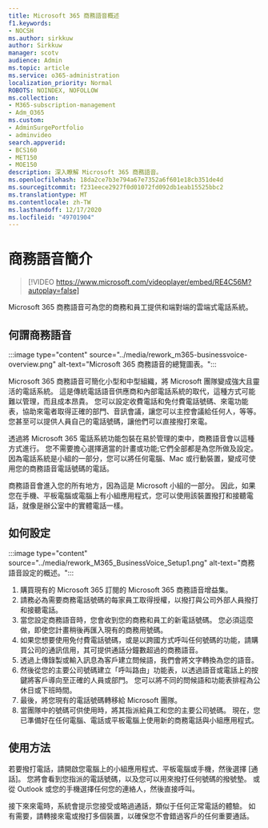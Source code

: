 ```yaml
---
title: Microsoft 365 商務語音概述
f1.keywords:
- NOCSH
ms.author: sirkkuw
author: Sirkkuw
manager: scotv
audience: Admin
ms.topic: article
ms.service: o365-administration
localization_priority: Normal
ROBOTS: NOINDEX, NOFOLLOW
ms.collection:
- M365-subscription-management
- Adm_O365
ms.custom:
- AdminSurgePortfolio
- adminvideo
search.appverid:
- BCS160
- MET150
- MOE150
description: 深入瞭解 Microsoft 365 商務語音。
ms.openlocfilehash: 18da2ce7b3e794a67e7352a6f601e18cb351de4d
ms.sourcegitcommit: f231eece2927f0d01072fd092db1eab15525bbc2
ms.translationtype: MT
ms.contentlocale: zh-TW
ms.lasthandoff: 12/17/2020
ms.locfileid: "49701904"
---
```

# <a name="overview-of-business-voice"></a>商務語音簡介

> [!VIDEO https://www.microsoft.com/videoplayer/embed/RE4C56M?autoplay=false]

Microsoft 365 商務語音可為您的商務和員工提供和端對端的雲端式電話系統。

## <a name="what-is-business-voice"></a>何謂商務語音

:::image type="content" source="../media/rework_m365-businessvoice-overview.png" alt-text="Microsoft 365 商務語音的總覽圖表。":::

Microsoft 365 商務語音可簡化小型和中型組織，將 Microsoft 團隊變成強大且靈活的電話系統。 這是傳統電話語音供應商和內部電話系統的取代，這種方式可能難以管理，而且成本昂貴。 您可以設定收費電話和免付費電話號碼、來電功能表，協助來電者取得正確的部門、音訊會議，讓您可以主控會議給任何人，等等。 您甚至可以提供人員自己的電話號碼，讓他們可以直接撥打來電。

透過將 Microsoft 365 電話系統功能包裝在易於管理的束中，商務語音會以這種方式進行。 您不需要擔心選擇適當的計畫或功能;它們全部都是為您所做及設定。 因為電話系統是小組的一部分，您可以將任何電腦、Mac 或行動裝置，變成可使用您的商務語音電話號碼的電話。

商務語音會進入您的所有地方，因為這是 Microsoft 小組的一部分。 因此，如果您在手機、平板電腦或電腦上有小組應用程式，您可以使用該裝置撥打和接聽電話，就像是辦公室中的實體電話一樣。

## <a name="how-to-set-up"></a>如何設定

:::image type="content" source="../media/rework_M365_BusinessVoice_Setup1.png" alt-text="商務語音設定的概述。":::

1. 購買現有的 Microsoft 365 訂閱的 Microsoft 365 商務語音增益集。
1. 請務必為需要商務電話號碼的每家員工取得授權，以撥打與公司外部人員撥打和接聽電話。
1. 當您設定商務語音時，您會收到您的商務和員工的新電話號碼。 您必須這麼做，即使您計畫稍後再匯入現有的商務用號碼。
1. 如果您想要使用免付費電話號碼，或是以跨國方式呼叫任何號碼的功能，請購買公司的通訊信用，其可提供通話分鐘數超過的商務語音。
1. 透過上傳錄製或輸入訊息為客戶建立問候語，我們會將文字轉換為您的語音。
1. 然後從您的主要公司號碼建立「呼叫路由」功能表，以透過語音或電話上的按鍵將客戶導向至正確的人員或部門。 您可以將不同的問候語和功能表排程為公休日或下班時間。
1. 最後，將您現有的電話號碼轉移給 Microsoft 團隊。
1. 當團隊中的號碼可供使用時，將其指派給員工和您的主要公司號碼。 現在，您已準備好在任何電腦、電話或平板電腦上使用新的商務電話與小組應用程式。

## <a name="how-to-use"></a>使用方法

若要撥打電話，請開啟您電腦上的小組應用程式、平板電腦或手機，然後選擇 [通話]。 您將會看到您指派的電話號碼，以及您可以用來撥打任何號碼的撥號墊。 或從 Outlook 或您的手機選擇任何您的連絡人，然後直接呼叫。

接下來來電時，系統會提示您接受或略過通話，類似于任何正常電話的體驗。 如有需要，請轉接來電或撥打多個裝置，以確保您不會錯過客戶的任何重要通話。